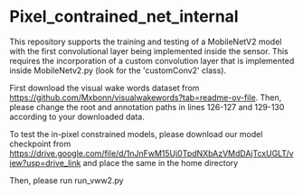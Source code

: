 # Pixel_contrained_net_internal


This repository supports the training and testing of a MobileNetV2 model with the first convolutional layer being implemented inside the sensor. This requires the incorporation of a custom convolution layer that is implemented inside MobileNetv2.py (look for the 'customConv2' class).

First download the visual wake words dataset from https://github.com/Mxbonn/visualwakewords?tab=readme-ov-file. Then, please change the root and annotation paths in lines 126-127 and 129-130 according to your downloaded data.

To test the in-pixel constrained models, please download our model checkpoint from https://drive.google.com/file/d/1nJnFwM15Uj0TpdNXbAzVMdDAjTcxUGLT/view?usp=drive_link and place the same in the home directory

Then, please run run_vww2.py
